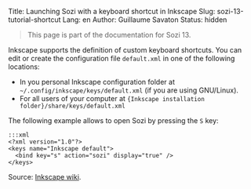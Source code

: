 Title: Launching Sozi with a keyboard shortcut in Inkscape
Slug: sozi-13-tutorial-shortcut
Lang: en
Author: Guillaume Savaton
Status: hidden

> This page is part of the documentation for Sozi 13.

Inkscape supports the definition of custom keyboard shortcuts.
You can edit or create the configuration file `default.xml` in one of the following locations:

* In you personal Inkscape configuration folder at `~/.config/inkscape/keys/default.xml` (if you are using GNU/Linux).
* For all users of your computer at `{Inkscape installation folder}/share/keys/default.xml`

The following example allows to open Sozi by pressing the `S` key:

    :::xml
    <?xml version="1.0"?>
    <keys name="Inkscape default">
      <bind key="s" action="sozi" display="true" />
    </keys>

Source: [Inkscape wiki](http://wiki.inkscape.org/wiki/index.php/Customizing_Inkscape).
